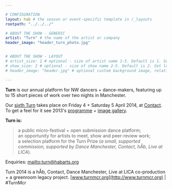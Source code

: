 ```yaml
---

# CONFIGURATION
layout: hab # the season or event-specific template in /_layouts
rootpath: "../../../"

# ABOUT THE SHOW - GENERIC
artist: "Turn" # the name of the artist or company
header_image: "header_turn_photo.jpg"   


# ABOUT THE SHOW - LAYOUT
# artist_size: 1 # optional - size of artist name 1-5. Default is 1. Set longer names to lower values
# show_size: 2 # optional - size of show name 2-5. Default is 2. Set longer names to lower values
# header_image: "header.jpg" # optional custom background image, relative to current page

---
```

**Turn** is our annual platform for NW dancers + dance-makers, featuring up to 15 short pieces of work over two nights in Manchester.       
       
Our [sixth Turn](/current/2014-turn) takes place on Friday 4 + Saturday 5 April 2014, at [Contact](http://contactmcr.com). To get a feel for it see 2013's [programme](/archive/2013-turn) + [image gallery](/galleries/2013-turn).       
       
**Turn is:**        
>a public micro-festival + open submission dance platform;        
>an opportunity for artists to meet, show and peer-review work;        
>a selection platform for the Turn Prize (*a small, supported commission, supported by Dance Manchester, Contact, hÅb, Live at LICA*).        
        
Enquiries: <mailto:turn@habarts.org>        
        
Turn 2014 is a hÅb, Contact, Dance Manchester, Live at LICA co-production + a greenroom legacy project. [www.turnmcr.org](http://www.turnmcr.org) | #TurnMcr
